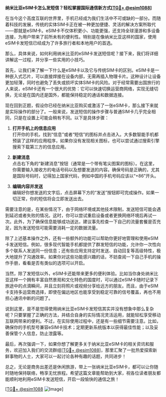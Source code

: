 **纳米比亚eSIM卡怎么发短信？轻松掌握国际通信新方式[[TG💪+ @esim1088](https://t.me/s/esim1088)]**

在当今这个高度互联的世界里，手机已经成为我们生活中不可或缺的一部分。而随着科技的发展，传统的实体SIM卡正在被一种更加便捷、灵活的解决方案所取代——那就是eSIM卡。eSIM卡不仅体积更小、功能更强，还支持全球漫游和多设备连接，为用户带来了前所未有的便利性。特别是在像纳米比亚这样的国家，使用eSIM卡发短信已经成为了许多旅行者和本地用户的首选。

那么，具体来说，如何利用纳米比亚的eSIM卡发送短信呢？接下来，我们将详细讲解这一过程，并分享一些实用的小技巧。

首先，让我们来了解一下什么是eSIM卡以及它与传统SIM卡的区别。eSIM卡是一种嵌入式芯片，可以直接焊接在设备内部，无需再插入物理卡片。这种设计让设备更加轻薄，同时也避免了丢失或损坏实体SIM卡的风险。对于经常需要出国旅行的人来说，eSIM卡还有一个很大的优势：它可以快速切换运营商网络，实现无缝切换，无论是在国内还是国外，都能保持稳定的通话和数据连接。

现在回到正题，假设你已经在纳米比亚购买或激活了一张eSIM卡，那么接下来就是实际操作的部分了。一般来说，发送短信的操作步骤与普通SIM卡几乎完全相同，只是在设置上可能会稍有不同。以下是具体步骤：

1. **打开手机上的信息应用**  
   打开你的手机，找到“信息”或者“短信”的图标并点击进入。大多数智能手机都预装了这样的应用程序，如果你没有发现相关图标，也可以尝试通过搜索引擎搜索下载第三方的信息应用。

2. **新建消息**  
   点击右下角的“新建消息”按钮（通常是一个带有笔尖图案的图标）。在这里，你需要输入接收方的电话号码以及想要发送的内容。确保号码是正确的，尤其是国际号码时，记得加上国家代码，例如中国的手机号码应该以“+86”开头。

3. **编辑内容并发送**  
   编辑好你想发送的文字后，点击屏幕下方的“发送”按钮即可完成操作。如果一切正常，你的短信将会立即发送出去。

需要注意的是，在某些情况下，由于网络环境或其他技术限制，发送短信可能会遇到延迟或者失败的情况。这时，你可以尝试重启设备或者更换网络环境后再试一次。此外，为了确保信息能够成功送达，建议事先检查一下自己的流量套餐是否充足，因为发送短信可能需要消耗一定的数据流量。

除了上述基本操作之外，还有一些额外的功能可以帮助你更好地管理和使用eSIM卡发送短信。例如，很多现代智能手机都提供了群发短信的功能，允许你一次性向多个联系人发送同一份信息；还有些应用支持定时发送、自动回复等高级特性，极大地提升了沟通效率。如果你对这些功能感兴趣的话，不妨查阅一下自己手机的操作手册，看看是否有类似的选项可以开启。

当然，除了发短信以外，eSIM卡还能带来更多的便利体验。比如当你身处纳米比亚这样一个拥有丰富自然景观和文化特色的国度时，可以通过eSIM卡随时记录下旅途中的点滴瞬间，并且立刻将照片或视频分享给远方的朋友。而且，由于eSIM卡支持多运营商选择，即使在偏远地区也能享受到稳定可靠的信号覆盖，再也不用担心通讯中断的问题了。

说到这里，是不是觉得使用纳米比亚eSIM卡发短信其实并没有想象中那么复杂呢？只要掌握了正确的方法，并结合自身的实际情况灵活运用，就能轻松享受移动互联网带来的便利。不过，在实际使用过程中，还是有一些细节需要注意。比如，确保你的手机型号兼容eSIM卡技术；定期更新系统版本以获得最佳性能；以及妥善保管个人信息，防止泄露等。

最后，再次强调一下，如果你想了解更多关于纳米比亚eSIM卡的相关资讯和服务，欢迎加入我们的交流群组[[TG💪+ @esim1088](https://t.me/s/esim1088)]，那里汇聚了一批热爱探索新鲜事物的人士，大家可以一起讨论各种有趣的话题，共同进步！

总之，无论是商务出差还是休闲旅游，带上一张纳米比亚eSIM卡，都可以让你随时随地保持联络，畅享无忧旅程。希望这篇文章能帮助到大家，祝各位读者朋友都能顺利地利用eSIM卡发送短信，开启一段愉快的通信之旅！ 

[[TG💪+ @esim1088](https://t.me/s/esim1088) ![Image](https://i.postimg.cc/4NQfJmqS/Snipaste-2025-05-13-00-14-12.png)]